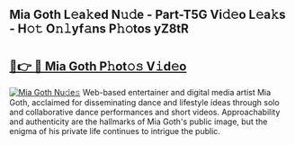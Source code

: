 ## Mia Goth L𝚎a𝚔ed N𝚞𝚍e - Part-T5G Vi𝚍𝚎o L𝚎a𝚔s - H𝚘𝚝 O𝚗𝚕yf𝚊ns P𝚑𝚘tos yZ8tR

# <h2><a href="http://kfdq27.oniu.top/?m=Mia+Goth">🔗👉 🔴 Mia Goth P𝚑ot𝚘𝚜 V𝚒d𝚎o</a></h2>

[![Mia Goth Nu𝚍e𝚜](https://i.imgur.com/0qMVB7G.gif)](http://kfdq27.oniu.top/?m=Mia+Goth)
Web-based entertainer and digital media artist Mia Goth, acclaimed for disseminating dance and lifestyle ideas through solo and collaborative dance performances and short videos. Approachability and authenticity are the hallmarks of Mia Goth's public image, but the enigma of his private life continues to intrigue the public.  
